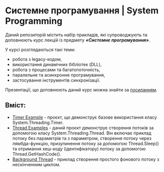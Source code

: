 # Системне програмування | System Programming

Даний репозиторій містить набір прикладів, які супроводжують та доповнюють курс лекцій із предмету **_«Системне програмування»_**. 

У курсі розглядаються такі теми: 
- робота з legacy-кодом,
- використання динамічних бібліотек (DLL),
- робота з процесами та багатопоточність,
- паралельне та асинхронне програмування,
- застосування інструментів синхронізації.

Презентації, що доповнюють даний курс можна знайти за [посиланням](https://drive.google.com/drive/folders/19v3PphTRkWeBbgxWQ9_MD9vXlrUDiPBw?usp=sharing).

## Вміст:
- [Timer Example](https://github.com/bekker-volodymyr/SystemProgramming/blob/master/TimerExample/Program.cs) - проєкт, що демонструє базове використання класу System.Threading.Timer.
- [Thread Examples](https://github.com/bekker-volodymyr/SystemProgramming/blob/master/ThreadExample/Program.cs) - даний проєкт демонструє створення потоків за допомогою класу System.Threading.Thread. Він включає приклад потоку без параметрів та з параметром, створення потоку через лямбда-функцію, призупинення потоку за допомогою Thread.Sleep() та отримання хеш-коду (ідентифікатору) потоку за допомогою Thread.GetHashCode().
- [Background Thread](https://github.com/bekker-volodymyr/SystemProgramming/blob/master/BackgroundThread/Program.cs) - приклад створення простого фонового потоку з нескінченним циклом.
